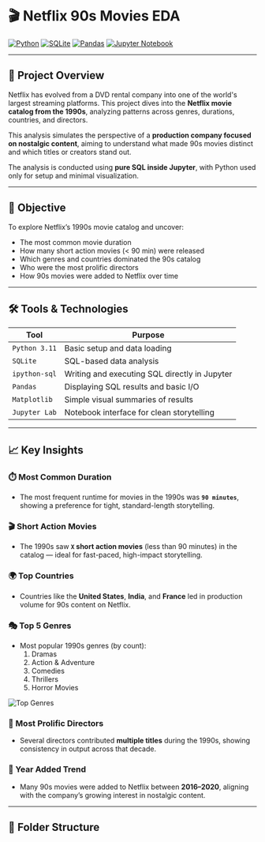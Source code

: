 # 🎬 Netflix 90s Movies EDA

[![Python](https://img.shields.io/badge/Python-3.11-blue)](https://www.python.org/)
[![SQLite](https://img.shields.io/badge/SQLite-Used-lightgrey)](https://www.sqlite.org/)
[![Pandas](https://img.shields.io/badge/Pandas-%3E%3D1.0-green)](https://pandas.pydata.org/)
[![Jupyter Notebook](https://img.shields.io/badge/Jupyter-Notebook-orange)](https://jupyter.org/)

---

## 📌 Project Overview

Netflix has evolved from a DVD rental company into one of the world's largest streaming platforms. This project dives into the **Netflix movie catalog from the 1990s**, analyzing patterns across genres, durations, countries, and directors.

This analysis simulates the perspective of a **production company focused on nostalgic content**, aiming to understand what made 90s movies distinct and which titles or creators stand out.

The analysis is conducted using **pure SQL inside Jupyter**, with Python used only for setup and minimal visualization.

---

## 🎯 Objective

To explore Netflix’s 1990s movie catalog and uncover:

- The most common movie duration
- How many short action movies (< 90 min) were released
- Which genres and countries dominated the 90s catalog
- Who were the most prolific directors
- How 90s movies were added to Netflix over time

---

## 🛠️ Tools & Technologies

| Tool            | Purpose                                       |
|-----------------|------------------------------------------------|
| `Python 3.11`   | Basic setup and data loading                  |
| `SQLite`        | SQL-based data analysis                       |
| `ipython-sql`   | Writing and executing SQL directly in Jupyter |
| `Pandas`        | Displaying SQL results and basic I/O          |
| `Matplotlib`    | Simple visual summaries of results            |
| `Jupyter Lab`   | Notebook interface for clean storytelling     |

---

## 📈 Key Insights

### ⏱️ Most Common Duration
- The most frequent runtime for movies in the 1990s was **`90 minutes`**, showing a preference for tight, standard-length storytelling.

### 🎬 Short Action Movies
- The 1990s saw **`X` short action movies** (less than 90 minutes) in the catalog — ideal for fast-paced, high-impact storytelling.

### 🌍 Top Countries
- Countries like the **United States**, **India**, and **France** led in production volume for 90s content on Netflix.

### 🎭 Top 5 Genres
- Most popular 1990s genres (by count):
  1. Dramas
  2. Action & Adventure
  3. Comedies
  4. Thrillers
  5. Horror Movies

![Top Genres](assets/top_5_genres.png)

### 🎥 Most Prolific Directors
- Several directors contributed **multiple titles** during the 1990s, showing consistency in output across that decade.

### 📅 Year Added Trend
- Many 90s movies were added to Netflix between **2016–2020**, aligning with the company’s growing interest in nostalgic content.

---

## 📂 Folder Structure

